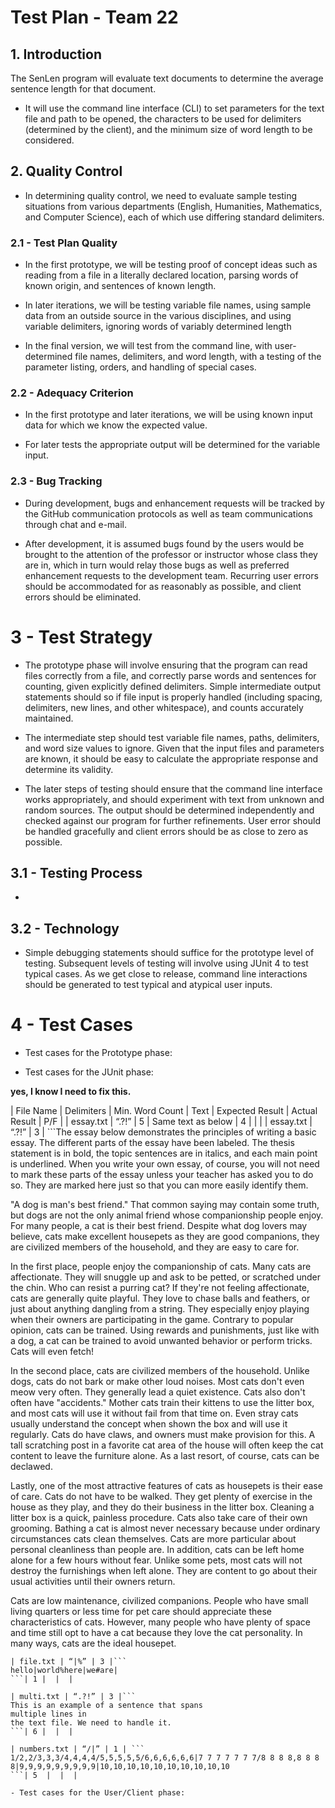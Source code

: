 # Test Plan - Team 22

## 1. Introduction

The SenLen program will evaluate text documents to determine the average sentence length for that document.  

- It will use the command line interface (CLI) to set parameters for the text file and path to be opened, the characters to be used for delimiters (determined by the client), and the minimum size of word length to be considered.

## 2. Quality Control

- In determining quality control, we need to evaluate sample testing situations from various departments (English, Humanities, Mathematics, and Computer Science), each of which use differing standard delimiters.

### 2.1 - Test Plan Quality

- In the first prototype, we will be testing proof of concept ideas such as reading from a file in a literally declared location, parsing words of known origin, and sentences of known length.  

- In later iterations, we will be testing variable file names, using sample data from an outside source in the various disciplines, and using variable delimiters, ignoring words of variably determined length

- In the final version, we will test from the command line, with user-determined file names, delimiters, and word length, with a testing of the parameter listing, orders, and handling of special cases.

### 2.2 - Adequacy Criterion

- In the first prototype and later iterations, we will be using known input data for which we know the expected value.  

- For later tests the appropriate output will be determined for the variable input.

### 2.3 - Bug Tracking

- During development, bugs and enhancement requests will be tracked by the GitHub communication protocols as well as team communications through chat and e-mail.

- After development, it is assumed bugs found by the users would be brought to the attention of the professor or instructor whose class they are in, which in turn would relay those bugs as well as preferred enhancement requests to the development team.  Recurring user errors should be accommodated for as reasonably as possible, and client errors should be eliminated.

# 3 - Test Strategy

- The prototype phase will involve ensuring that the program can read files correctly from a file, and correctly parse words and sentences for counting, given explicitly defined delimiters.  Simple intermediate output statements should so if file input is properly handled (including spacing, delimiters, new lines, and other whitespace), and counts accurately maintained.

- The intermediate step should test variable file names, paths, delimiters, and word size values to ignore.  Given that the input files and parameters are known, it should be easy to calculate the appropriate response and determine its validity.

- The later steps of testing should ensure that the command line interface works appropriately, and should experiment with text from unknown and random sources.  The output should be determined independently and checked against our program for further refinements.  User error should be handled gracefully and client errors should be as close to zero as possible.

## 3.1 - Testing Process

- 

## 3.2 - Technology

- Simple debugging statements should suffice for the prototype level of testing.  Subsequent levels of testing will involve using JUnit 4 to test typical cases.  As we get close to release, command line interactions should be generated to test typical and atypical user inputs.

# 4 - Test Cases

- Test cases for the Prototype phase:

- Test cases for the JUnit phase:


**yes, I know I need to fix this.**

| File Name | Delimiters | Min. Word Count | Text | Expected Result | Actual Result | P/F |
| essay.txt | “.?!” | 5 | Same text as below | 4  |  |  |
| essay.txt | “.?!” | 3 | ```The essay below demonstrates the principles of writing a basic essay. The
different parts of the essay have been labeled. The thesis statement is in bold,
the topic sentences are in italics, and each main point is underlined. When you
write your own essay, of course, you will not need to mark these parts of the
essay unless your teacher has asked you to do so. They are marked here just so
that you can more easily identify them.

"A dog is man's best friend." That common saying may contain some truth, but
dogs are not the only animal friend whose companionship people enjoy. For many
people, a cat is their best friend. Despite what dog lovers may believe, cats
make excellent housepets as they are good companions, they are civilized members
of the household, and they are easy to care for.

In the first place, people enjoy the companionship of cats. Many cats are
affectionate. They will snuggle up and ask to be petted, or scratched under the
chin. Who can resist a purring cat? If they're not feeling affectionate, cats
are generally quite playful. They love to chase balls and feathers, or just
about anything dangling from a string. They especially enjoy playing when their
owners are participating in the game. Contrary to popular opinion, cats can be
trained. Using rewards and punishments, just like with a dog, a cat can be
trained to avoid unwanted behavior or perform tricks. Cats will even fetch!

In the second place, cats are civilized members of the household. Unlike dogs,
cats do not bark or make other loud noises. Most cats don't even meow very
often. They generally lead a quiet existence. Cats also don't often have
"accidents." Mother cats train their kittens to use the litter box, and most
cats will use it without fail from that time on. Even stray cats usually
understand the concept when shown the box and will use it regularly. Cats do
have claws, and owners must make provision for this. A tall scratching post in a
favorite cat area of the house will often keep the cat content to leave the
furniture alone. As a last resort, of course, cats can be declawed.

Lastly, one of the most attractive features of cats as housepets is their ease
of care. Cats do not have to be walked. They get plenty of exercise in the house
as they play, and they do their business in the litter box. Cleaning a litter
box is a quick, painless procedure. Cats also take care of their own grooming.
Bathing a cat is almost never necessary because under ordinary circumstances
cats clean themselves. Cats are more particular about personal cleanliness than
people are. In addition, cats can be left home alone for a few hours without
fear. Unlike some pets, most cats will not destroy the furnishings when left
alone. They are content to go about their usual activities until their owners
return.

Cats are low maintenance, civilized companions. People who have small living
quarters or less time for pet care should appreciate these characteristics of
cats. However, many people who have plenty of space and time still opt to have a
cat because they love the cat personality. In many ways, cats are the ideal
housepet.
```| 10 |  |  |
| file.txt | “|%” | 3 |```
hello|world%here|we#are| 
```| 1 |  |  |

| multi.txt | “.?!” | 3 |```
This is an example of a sentence that spans
multiple lines in
the text file. We need to handle it.
```| 6 |  |  |

| numbers.txt | “/|” | 1 | ```
1/2,2/3,3,3/4,4,4,4/5,5,5,5,5/6,6,6,6,6,6|7 7 7 7 7 7 7/8 8 8 8,8 8 8 8|9,9,9,9,9,9,9,9,9|10,10,10,10,10,10,10,10,10,10
```| 5  |  |  |

- Test cases for the User/Client phase:


